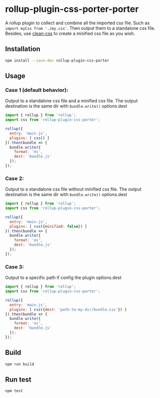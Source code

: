 # rollup-plugin-css-porter-porter

A rollup plugin to collect and combine all the imported css file. Such as `import myCss from './my.css'`. 
Then output them to a standalone css file. Besides, use [clean-css](https://www.npmjs.com/package/clean-css) 
to create a minified css file as you wish.

## Installation

```bash
npm install --save-dev rollup-plugin-css-porter
```

## Usage

### Case 1 (default behavior):
Output to a standalone css file and a minified css file.
The output destination is the same dir with `bundle.write()` options.dest

```js
import { rollup } from 'rollup';
import css from 'rollup-plugin-css-porter';

rollup({
  entry: 'main.js',
  plugins: [ css() ]
}).then(bundle => {
  bundle.write({
    format: 'es',
    dest: 'bundle.js'
  });
});
```

### Case 2:
Output to a standalone css file without minified css file.
The output destination is the same dir with `bundle.write()` options.dest

```js
import { rollup } from 'rollup';
import css from 'rollup-plugin-css-porter';

rollup({
  entry: 'main.js',
  plugins: [ css({minified: false}) ]
}).then(bundle => {
  bundle.write({
    format: 'es',
    dest: 'bundle.js'
  });
});
```

### Case 3:
Output to a specific path if config the plugin options.dest

```js
import { rollup } from 'rollup';
import css from 'rollup-plugin-css-porter';

rollup({
  entry: 'main.js',
  plugins: [ css({dest: 'path-to-my-dir/bundle.css'}) ]
}).then(bundle => {
  bundle.write({
    format: 'es',
    dest: 'bundle.js'
  });
});
```

## Build

```bash
npm run build
```
## Run test

```bash
npm test
```